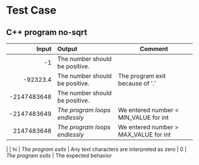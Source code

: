 # Test Case

## C++ program no-sqrt

| Input | Output | Comment |
| --: | :-- | ---
| -1 | The number should be positive.|
| -92323.4 | The number should be positive. | The program exit because of '.' 
| 	-2147483648 | The number should be positive. 
| -2147483649 | _The program loops endlessly_ | We entered number < MIN_VALUE for int
| 2147483648 | _The program loops endlessly_ | We entered number > MAX_VALUE for int
| 
| hi  | _The program exits_ | Any text characters are interpreted as zero
| 0 | _The program exits_ | The expected behavior
